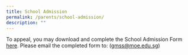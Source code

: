 ```yaml
---
title: School Admission
permalink: /parents/school-admission/
description: ""
---
```



To  appeal, you may download and complete the School Admission Form [here](/files/Student-Admission-Form_2023.pdf). Please email the completed form to: ([gmss@moe.edu.sg](mailto:gmss@moe.edu.sg))